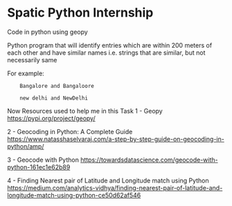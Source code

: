 # Spatic Python Internship
Code in python using geopy

Python program that will identify entries which are within 200 meters of each other and have similar names i.e. strings that are similar, but not necessarily same

For example:

        Bangalore and Bangaloore

        new delhi and NewDelhi


Now Resources used to help me in this Task 
1 - Geopy
https://pypi.org/project/geopy/

2 - Geocoding in Python: A Complete Guide
https://www.natasshaselvaraj.com/a-step-by-step-guide-on-geocoding-in-python/amp/

3 - Geocode with Python
https://towardsdatascience.com/geocode-with-python-161ec1e62b89

4 - Finding Nearest pair of Latitude and Longitude match using Python
https://medium.com/analytics-vidhya/finding-nearest-pair-of-latitude-and-longitude-match-using-python-ce50d62af546
